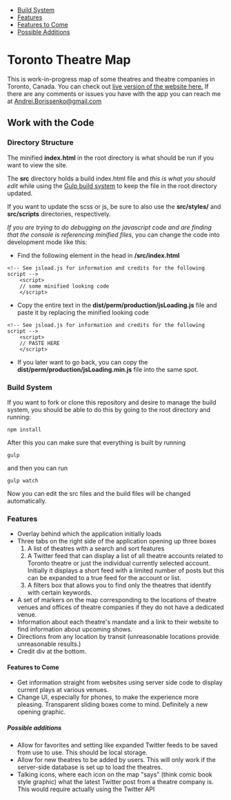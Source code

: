 * [Build System](#build-system)
* [Features](#features)
* [Features to Come](#features-to-come)
* [Possible Additions](#possible-addition)

# Toronto Theatre Map

This is work-in-progress map of some theatres and theatre companies in Toronto,
Canada. You can check out [live version of the website here.](http://andreicommunication.github.io/toronto-theatre-map/) If there are any comments or issues you have with the app you can
reach me at Andrei.Borissenko@gmail.com

## Work with the Code

### Directory Structure

The minified **index.html** in the root directory is what should be run if you want
to view the site.

The **src** directory holds a build index.html file and *this is what you should
edit* while using the [Gulp build system](#build-system) to keep the file in the root directory
updated.

If you want to update the scss or js, be sure to also use the **src/styles/** and
**src/scripts** directories, respectively.

*If you are trying to do debugging on the javascript code and are finding that
the console is referencing minified files*, you can change the code into
development mode like this:

* Find the following element in the head in **/src/index.html**

```
<!-- See jsload.js for information and credits for the following script -->
    <script>
    // some minified looking code
    </script>
```

* Copy the entire text in the **dist/perm/production/jsLoading.js** file and
paste it by replacing the minified looking code

```
<!-- See jsload.js for information and credits for the following script -->
    <script>
    // PASTE HERE
    </script>
```

* If you later want to go back, you can copy the **dist/perm/production/jsLoading.min.js**
file into the same spot.

### Build System

If you want to fork or clone this repository and desire to manage the build
system, you should be able to do this by going to the root directory and running:

```
npm install
```

After this you can make sure that everything is built by running

`gulp`

and then you can run

`gulp watch`

Now you can edit the src files and the build files will be changed automatically.

### Features

* Overlay behind which the application initially loads
* Three tabs on the right side of the application opening up three boxes
    1. A list of theatres with a search and sort features
    2. A Twitter feed that can display a list of all theatre accounts related to
    Toronto theatre or just the individual currently selected account. Initially
    it displays a short feed with a limited number of posts but this can be
    expanded to a true feed for the account or list.
    3. A filters box that allows you to find only the theatres that identify
    with certain keywords.
* A set of markers on the map corresponding to the locations of theatre venues
and offices of theatre companies if they do not have a dedicated venue.
* Information about each theatre's mandate and a link to their website to find
information about upcoming shows.
* Directions from any location by transit (unreasonable locations provide
unreasonable results.)
* Credit div at the bottom.

#### Features to Come

* Get information straight from websites using server side code to display
current plays at various venues.
* Change UI, especially for phones, to make the experience more pleasing.
Transparent sliding boxes come to mind. Definitely a new opening graphic.

##### Possible additions

* Allow for favorites and setting like expanded Twitter feeds to be saved from
use to use. This should be local storage.
* Allow for new theatres to be added by users. This will only work if the
server-side database is set up to load the theatres.
* Talking icons, where each icon on the map "says" (think comic book style
graphic) what the latest Twitter post from a theatre company is. This would
require actually using the Twitter API